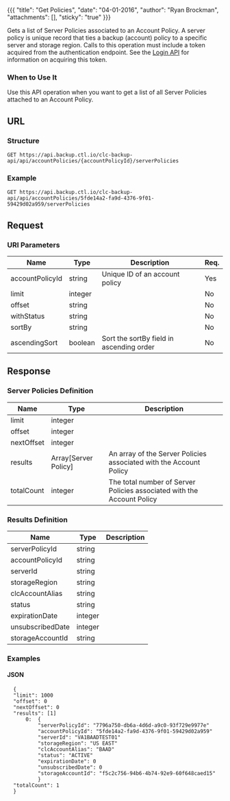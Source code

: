 {{{
  "title": "Get Policies",
  "date": "04-01-2016",
  "author": "Ryan Brockman",
  "attachments": [],
  "sticky": "true"
}}}

Gets a list of Server Policies associated to an Account Policy. A server policy is unique record that ties a backup (account) policy to a specific server and storage region. Calls to this operation must include a token acquired from the authentication endpoint. See the [Login API](../Authentication/login.md) for information on acquiring this token.

### When to Use It

Use this API operation when you want to get a list of all Server Policies attached to an Account Policy.

## URL

### Structure

    GET https://api.backup.ctl.io/clc-backup-api/api/accountPolicies/{accountPolicyId}/serverPolicies

### Example

    GET https://api.backup.ctl.io/clc-backup-api/api/accountPolicies/5fde14a2-fa9d-4376-9f01-59429d02a959/serverPolicies

## Request

### URI Parameters

| Name | Type | Description | Req. |
| --- | --- | --- | --- |
| accountPolicyId | string | Unique ID of an account policy | Yes |
| limit | integer | | No |
| offset | string | | No |
| withStatus | string |  | No |
| sortBy | string |  | No |
| ascendingSort | boolean | Sort the sortBy field in ascending order | No |


## Response

### Server Policies Definition

| Name | Type | Description |
| --- | --- | --- |
| limit | integer |  |
| offset | integer |  |
| nextOffset | integer |  |
| results | Array[Server Policy] | An array of the Server Policies associated with the Account Policy |
| totalCount | integer | The total number of Server Policies associated with the Account Policy |


### Results Definition

| Name | Type | Description |
| --- | --- | --- |
| serverPolicyId | string | |
| accountPolicyId | string | |
| serverId | string | |
| storageRegion | string | |
| clcAccountAlias | string | |
| status | string | |
| expirationDate | integer | |
| unsubscribedDate | integer | |
| storageAccountId | string | |



### Examples

#### JSON

      {
      "limit": 1000
      "offset": 0
      "nextOffset": 0
      "results": [1]
          0:  {
              "serverPolicyId": "7796a750-db6a-4d6d-a9c0-93f729e9977e"
              "accountPolicyId": "5fde14a2-fa9d-4376-9f01-59429d02a959"
              "serverId": "VA1BAADTEST01"
              "storageRegion": "US EAST"
              "clcAccountAlias": "BAAD"
              "status": "ACTIVE"
              "expirationDate": 0
              "unsubscribedDate": 0
              "storageAccountId": "f5c2c756-94b6-4b74-92e9-60f648caed15"
              }
      "totalCount": 1
      }
